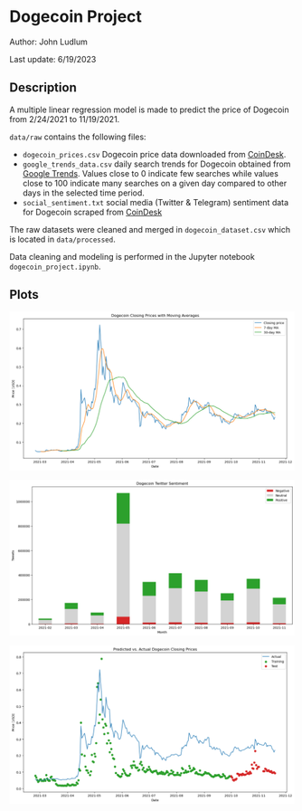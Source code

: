 # Dogecoin Project

Author: John Ludlum

Last update: 6/19/2023

## Description

A multiple linear regression model is made to predict the price of Dogecoin from 2/24/2021 to 11/19/2021.

`data/raw` contains the following files:

- `dogecoin_prices.csv` Dogecoin price data downloaded from [CoinDesk](https://www.coindesk.com/price/dogecoin/).
- `google_trends_data.csv` daily search trends for Dogecoin obtained from [Google Trends](https://trends.google.com/trends/explore?date=2021-02-24%202021-11-19&geo=US&q=dogecoin). Values close to 0 indicate few searches while values close to 100 indicate many searches on a given day compared to other days in the selected time period.
- `social_sentiment.txt` social media (Twitter & Telegram) sentiment data for Dogecoin scraped from [CoinDesk](https://www.coindesk.com/price/dogecoin/)

The raw datasets were cleaned and merged in `dogecoin_dataset.csv` which is located in `data/processed`. 

Data cleaning and modeling is performed in the Jupyter notebook `dogecoin_project.ipynb`.

## Plots

![Dogecoin prices](plots/dogecoin_prices.png)

![Twitter sentiment](plots/twitter_sentiment.png)

![Model predictions](plots/model_predictions.png)
